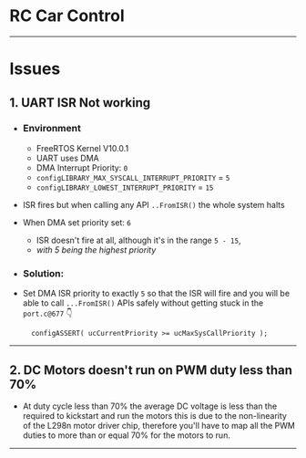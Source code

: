 # RC Car Control

----
# Issues
## 1. UART ISR Not working
- ### Environment
  - FreeRTOS Kernel V10.0.1 
  - UART uses DMA
  - DMA Interrupt Priority: `0`
  - `configLIBRARY_MAX_SYSCALL_INTERRUPT_PRIORITY` = `5`
  - `configLIBRARY_LOWEST_INTERRUPT_PRIORITY` = `15`
  


- ISR fires but when calling any API `..FromISR()` the whole system halts
- When DMA set priority set: `6`
  - ISR doesn't fire at all, although it's in the range `5 - 15`, 
  - _with 5 being the highest priority_ 

   
- ### Solution:
- Set DMA ISR priority to exactly `5` so that the ISR will fire and you will be able to call `...FromISR()` APIs safely without getting stuck in the `port.c@677` 👇

  		configASSERT( ucCurrentPriority >= ucMaxSysCallPriority );
---
## 2. DC Motors doesn't run on PWM duty less than 70%
- At duty cycle less than 70% the average DC voltage is less than the required to kickstart and run the motors this is due to the non-linearity of the L298n motor driver chip, therefore you'll have to map all the PWM duties to more than or equal 70% for the motors to run.
----
